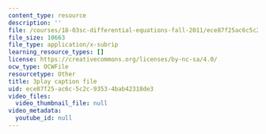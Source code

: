 ```yaml
---
content_type: resource
description: ''
file: /courses/18-03sc-differential-equations-fall-2011/ece87f25ac6c5c2c93534bab42318de3_wwfjLBWfiSI.vtt
file_size: 10663
file_type: application/x-subrip
learning_resource_types: []
license: https://creativecommons.org/licenses/by-nc-sa/4.0/
ocw_type: OCWFile
resourcetype: Other
title: 3play caption file
uid: ece87f25-ac6c-5c2c-9353-4bab42318de3
video_files:
  video_thumbnail_file: null
video_metadata:
  youtube_id: null
---
```


